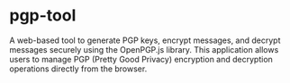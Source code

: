 # pgp-tool
A web-based tool to generate PGP keys, encrypt messages, and decrypt messages securely using the OpenPGP.js library. This application allows users to manage PGP (Pretty Good Privacy) encryption and decryption operations directly from the browser.
